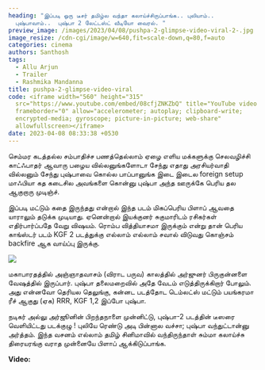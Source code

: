 ```yaml
---
heading: "இப்படி ஒரு டீசர் தமிழ்ல வந்தா கலாய்ச்சிருப்பாங்க.. புலியாம்..
  புஷ்பாவாம்..  புஷ்பா 2 லேட்டஸ்ட் வீடியோ வைரல். "
preview_image: /images/2023/04/08/pushpa-2-glimpse-video-viral-2-.jpg
image_resize: /cdn-cgi/image/w=640,fit=scale-down,q=80,f=auto
categories: cinema
authors: Santhosh
tags:
  - Allu Arjun
  - Trailer
  - Rashmika Mandanna
title: pushpa-2-glimpse-video-viral
code: <iframe width="560" height="315"
  src="https://www.youtube.com/embed/08cfjZNKZbQ" title="YouTube video player"
  frameborder="0" allow="accelerometer; autoplay; clipboard-write;
  encrypted-media; gyroscope; picture-in-picture; web-share"
  allowfullscreen></iframe>
date: 2023-04-08 08:33:38 +0530
---
```

செம்மர கடத்தல்ல சம்பாதிச்ச பணத்தெல்லாம் ஏழை எளிய மக்களுக்கு செலவழிச்சி காட்ஃபாதர் ஆவாரு பழைய வில்லனுங்களோடா சேந்து எதாது அரசியர்வாதி வில்லனும் சேந்து புஷ்பாவை கொல்ல பாப்பானுங்க இடை இடைல foreign setup மாஃபியா கத கடைசில அவங்களை கொன்னு  புஷ்பா அந்த ஊருக்கே பெரிய தல ஆகுறாரு முடிஞ்ச்.

இப்படி மட்டும் கதை இருந்தது என்றால் இந்த படம் மிகப்பெரிய பிளாப் ஆவதை யாராலும் தடுக்க முடியாது. ஏனென்றால் இயக்குனர் சுகுமாரிடம் ரசிகர்கள் எதிர்பார்ப்பதே வேறு விஷயம். ரொம்ப வித்தியாசமா இருக்கும் என்று தான் பெரிய காங்ஸ்டர் படம் KGF 2 படத்துக்கு எல்லாம் எல்லாம் சவால் விடுவது கொஞ்சம் backfire ஆக வாய்ப்பு இருக்கு. 

![](/images/2023/04/08/pushpa-2-glimpse-video-viral-1-.jpg)

மகாபாரதத்தில் அஞ்ஞாதவாசம் (விராட பருவ) காலத்தில் அர்ஜுனர் பிருகுன்னளை வேஷத்தில் இருப்பார்.
புஷ்பா தலைமறைவில் அதே வேடம் எடுத்திருக்கிறார் போலும். அது என்னவோ தெரியல தெலுங்கு, கன்னட படத்தோட டெம்லட்ஸ் மட்டும் பயங்கரமா ரீச் ஆகுது (ஏக) RRR, KGF 1,2
இப்போ புஷ்பா.

நடிகர் அல்லு அர்ஜூனின் பிறந்தநாளை முன்னிட்டு, புஷ்பா-2 படத்தின் டீஸரை வெளியிட்டது படக்குழு ! புலியே ரெண்டு அடி பின்னால வச்சா; புஷ்பா வந்துட்டான்னு அர்த்தம். இந்த வசனம் எல்லாம் தமிழ் சினிமாவில் வந்திருந்தாள் சும்மா கலாய்ச்சு திரையரங்கு வராத முன்னையே பிளாப் ஆக்கிடுப்பாங்க. 

**V﻿ideo:**